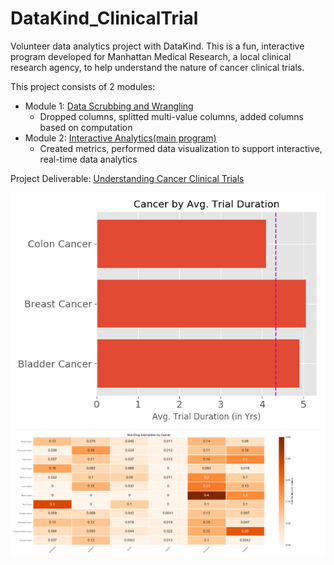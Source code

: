 # DataKind_ClinicalTrial
Volunteer data analytics project with DataKind. This is a fun, interactive program developed for Manhattan Medical Research, a local clinical research agency, to help understand the nature of cancer clinical trials. 

This project consists of 2 modules:
* Module 1: [Data Scrubbing and Wrangling](/Module1_Data_Scrubbing.py)
  * Dropped columns, splitted multi-value columns, added columns based on computation
* Module 2: [Interactive Analytics(main program)](/Module2_Interactive_Analytics.py)
  * Created metrics, performed data visualization to support interactive, real-time data analytics

Project Deliverable:
[Understanding Cancer Clinical Trials](/DataKind_Exploratory_Analysis.pdf)

![alt text](/h-bar.png)
![alt text](/heatmap.png)
